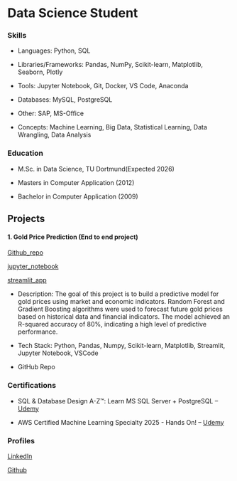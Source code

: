 # Data Science Student

### Skills
- Languages: Python, SQL

- Libraries/Frameworks: Pandas, NumPy, Scikit-learn,  Matplotlib, Seaborn, Plotly

- Tools: Jupyter Notebook, Git, Docker, VS Code, Anaconda

- Databases: MySQL, PostgreSQL

- Other: SAP, MS-Office

- Concepts: Machine Learning, Big Data, Statistical Learning, Data Wrangling, Data Analysis 

### Education

- M.Sc. in Data Science, TU Dortmund(Expected 2026)

- Masters in Computer Application (2012)
 
- Bachelor in Computer Application (2009)


## Projects

#### 1. Gold Price Prediction (End to end project)
[Github_repo](https://github.com/SatadalS99/Gold_price_prediction)

[jupyter_notebook](https://github.com/SatadalS99/Gold_price_prediction/blob/main/Gold_price_prediction_using_decison_trees.ipynb)

[streamlit_app](https://gold-price-prediction-satadal.streamlit.app/)

 
- Description: The goal of this project is to build a predictive model for gold prices using market and economic indicators.
  Random Forest and Gradient Boosting algorithms were used to forecast future gold prices based on historical data and financial indicators.
  The model achieved an R-squared accuracy of 80%, indicating a high level of predictive performance.

- Tech Stack: Python, Pandas, Numpy, Scikit-learn, Matplotlib, Streamlit, Jupyter Notebook, VSCode

- GitHub Repo 


### Certifications
- SQL & Database Design A-Z™: Learn MS SQL Server + PostgreSQL – [Udemy](https://www.udemy.com/certificate/UC-8e25770a-2c19-4d31-bd32-3bab1523ebcd/)
  
- AWS Certified Machine Learning Specialty 2025 - Hands On! – [Udemy](https://www.udemy.com/certificate/UC-84826733-80a1-4a86-8175-bae4b63b3480/)

### Profiles

[LinkedIn](https://www.linkedin.com/in/satadals/)

[Github](https://github.com/SatadalS99)



